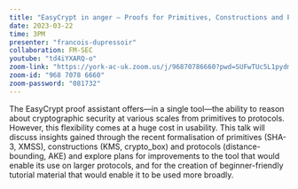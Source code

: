 ```yaml
---
title: "EasyCrypt in anger — Proofs for Primitives, Constructions and Protocols"
date: 2023-03-22
time: 3PM
presenter: "francois-dupressoir"
collaboration: FM-SEC
youtube: "td4iYXARQ-o"
zoom-link: "https://york-ac-uk.zoom.us/j/96870786660?pwd=SUFwTUc5L1pydm5OTEVVWkY5OVBYZz09"
zoom-id: "968 7078 6660"
zoom-password: "081732"
---
```


The EasyCrypt proof assistant offers—in a single tool—the ability to reason about cryptographic security at various scales from primitives to protocols. However, this flexibility comes at a huge cost in usability. This talk will discuss insights gained through the recent formalisation of primitives (SHA-3, XMSS), constructions (KMS, crypto_box) and protocols (distance-bounding, AKE) and explore plans for improvements to the tool that would enable its use on larger protocols, and for the creation of beginner-friendly tutorial material that would enable it to be used more broadly.
